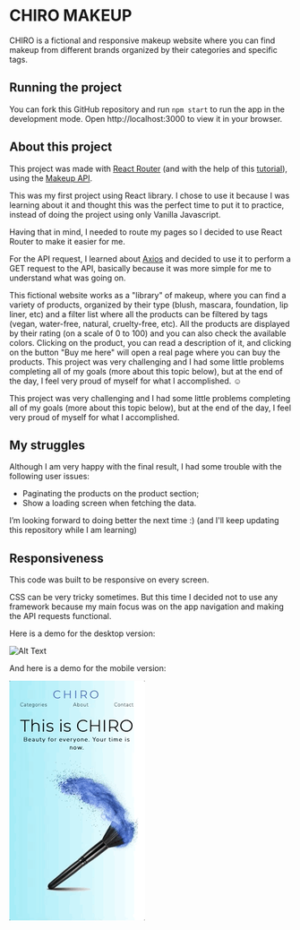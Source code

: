 # CHIRO MAKEUP

CHIRO is a fictional and responsive makeup website where you can find makeup from different brands organized by their categories and specific tags.

## Running the project

You can fork this GitHub repository and run `npm start` to run the app in the development mode. Open http://localhost:3000 to view it in your browser.

## About this project

This project was made with [React Router](https://reactrouter.com/) (and with the help of this [tutorial](https://reactrouter.com/docs/en/v6/getting-started/tutorial)), using the [Makeup API](https://makeup-api.herokuapp.com/).

This was my first project using React library. I chose to use it because I was learning about it and thought this was the perfect time to put it to practice, instead of doing the project using only Vanilla Javascript.

Having that in mind, I needed to route my pages so I decided to use React Router to make it easier for me.

For the API request, I learned about [Axios](https://axios-http.com/docs/example) and decided to use it to perform a GET request to the API, basically because it was more simple for me to understand what was going on.

This fictional website works as a "library" of makeup, where you can find a variety of products, organized by their type (blush, mascara, foundation, lip liner, etc) and a filter list where all the products can be filtered by tags (vegan, water-free, natural, cruelty-free, etc). All the products are displayed by their rating (on a scale of 0 to 100) and you can also check the available colors. Clicking on the product, you can read a description of it, and clicking on the button "Buy me here" will open a real page where you can buy the products.
This project was very challenging and I had some little problems completing all of my goals (more about this topic below), but at the end of the day, I feel very proud of myself for what I accomplished. ☺️

This project was very challenging and I had some little problems completing all of my goals (more about this topic below), but at the end of the day, I feel very proud of myself for what I accomplished.

## My struggles

Although I am very happy with the final result, I had some trouble with the following user issues:

- Paginating the products on the product section;
- Show a loading screen when fetching the data.

I’m looking forward to doing better the next time :) (and I'll keep updating this repository while I am learning)

## Responsiveness

This code was built to be responsive on every screen.

CSS can be very tricky sometimes. But this time I decided not to use any framework because my main focus was on the app navigation and making the API requests functional.

Here is a demo for the desktop version:

![Alt Text](docs/static/desktop_presentation.gif)

And here is a demo for the mobile version:

![alt-text](docs/static/mobile_presentation.gif)
